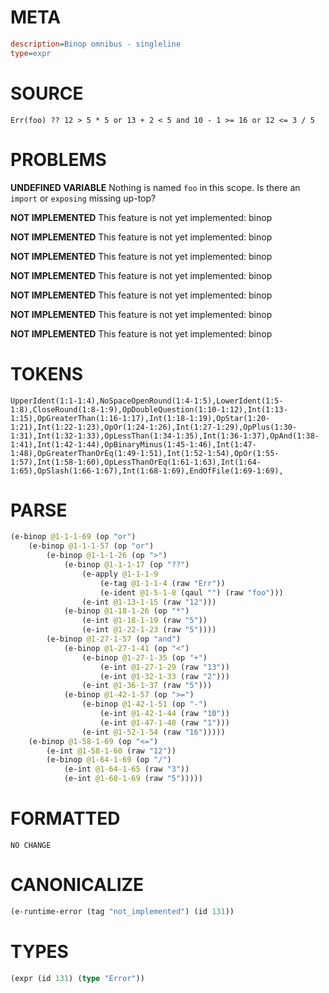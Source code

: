 # META
~~~ini
description=Binop omnibus - singleline
type=expr
~~~
# SOURCE
~~~roc
Err(foo) ?? 12 > 5 * 5 or 13 + 2 < 5 and 10 - 1 >= 16 or 12 <= 3 / 5
~~~
# PROBLEMS
**UNDEFINED VARIABLE**
Nothing is named `foo` in this scope.
Is there an `import` or `exposing` missing up-top?

**NOT IMPLEMENTED**
This feature is not yet implemented: binop

**NOT IMPLEMENTED**
This feature is not yet implemented: binop

**NOT IMPLEMENTED**
This feature is not yet implemented: binop

**NOT IMPLEMENTED**
This feature is not yet implemented: binop

**NOT IMPLEMENTED**
This feature is not yet implemented: binop

**NOT IMPLEMENTED**
This feature is not yet implemented: binop

**NOT IMPLEMENTED**
This feature is not yet implemented: binop

# TOKENS
~~~zig
UpperIdent(1:1-1:4),NoSpaceOpenRound(1:4-1:5),LowerIdent(1:5-1:8),CloseRound(1:8-1:9),OpDoubleQuestion(1:10-1:12),Int(1:13-1:15),OpGreaterThan(1:16-1:17),Int(1:18-1:19),OpStar(1:20-1:21),Int(1:22-1:23),OpOr(1:24-1:26),Int(1:27-1:29),OpPlus(1:30-1:31),Int(1:32-1:33),OpLessThan(1:34-1:35),Int(1:36-1:37),OpAnd(1:38-1:41),Int(1:42-1:44),OpBinaryMinus(1:45-1:46),Int(1:47-1:48),OpGreaterThanOrEq(1:49-1:51),Int(1:52-1:54),OpOr(1:55-1:57),Int(1:58-1:60),OpLessThanOrEq(1:61-1:63),Int(1:64-1:65),OpSlash(1:66-1:67),Int(1:68-1:69),EndOfFile(1:69-1:69),
~~~
# PARSE
~~~clojure
(e-binop @1-1-1-69 (op "or")
	(e-binop @1-1-1-57 (op "or")
		(e-binop @1-1-1-26 (op ">")
			(e-binop @1-1-1-17 (op "??")
				(e-apply @1-1-1-9
					(e-tag @1-1-1-4 (raw "Err"))
					(e-ident @1-5-1-8 (qaul "") (raw "foo")))
				(e-int @1-13-1-15 (raw "12")))
			(e-binop @1-18-1-26 (op "*")
				(e-int @1-18-1-19 (raw "5"))
				(e-int @1-22-1-23 (raw "5"))))
		(e-binop @1-27-1-57 (op "and")
			(e-binop @1-27-1-41 (op "<")
				(e-binop @1-27-1-35 (op "+")
					(e-int @1-27-1-29 (raw "13"))
					(e-int @1-32-1-33 (raw "2")))
				(e-int @1-36-1-37 (raw "5")))
			(e-binop @1-42-1-57 (op ">=")
				(e-binop @1-42-1-51 (op "-")
					(e-int @1-42-1-44 (raw "10"))
					(e-int @1-47-1-48 (raw "1")))
				(e-int @1-52-1-54 (raw "16")))))
	(e-binop @1-58-1-69 (op "<=")
		(e-int @1-58-1-60 (raw "12"))
		(e-binop @1-64-1-69 (op "/")
			(e-int @1-64-1-65 (raw "3"))
			(e-int @1-68-1-69 (raw "5")))))
~~~
# FORMATTED
~~~roc
NO CHANGE
~~~
# CANONICALIZE
~~~clojure
(e-runtime-error (tag "not_implemented") (id 131))
~~~
# TYPES
~~~clojure
(expr (id 131) (type "Error"))
~~~
